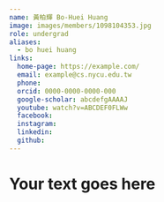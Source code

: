 ```yaml
---
name: 黃柏輝 Bo-Huei Huang 
image: images/members/1098104353.jpg 
role: undergrad
aliases:
  - bo huei huang
links:
  home-page: https://example.com/
  email: example@cs.nycu.edu.tw
  phone: 
  orcid: 0000-0000-0000-000
  google-scholar: abcdefgAAAAJ
  youtube: watch?v=ABCDEF0FLWw
  facebook:
  instagram:
  linkedin:
  github:
---
```

# Your text goes here
